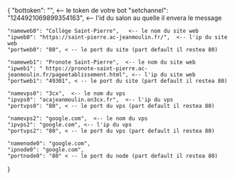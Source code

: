 {
    "bottoken": "", <-- le token de votre bot
    "setchannel": "1244921069899354163", <-- l'id du salon au quelle il envera le message

    "nameweb0": "Collège Saint-Pierre",   <-- le nom du site web
    "ipweb0": "https://saint-pierre.ac-jeanmoulin.fr/",  <-- l'ip du site web
    "portweb0": "80", < -- le port du site (part default il restea 80)

    "nameweb1": "Pronote Saint-Pierre",  <-- le nom du site web
    "ipweb1": " https://pronote-saint-pierre.ac-jeanmoulin.fr/pageetablissement.html", <-- l'ip du site web
    "portweb1": "49301", < -- le port du site (part default il restea 80)

    "namevps0": "3cx",  <-- le nom du vps
    "ipvps0": "acajeanmoulin.on3cx.fr",  <-- l'ip du vps
    "portvps0": "80", < -- le port du vps (part default il restea 80)

    "namevps2": "google.com",  <-- le nom du vps
    "ipvps2": "google.com", <-- l'ip du vps
    "portvps2": "80", < -- le port du vps (part default il restea 80)

    "namenode0": "google.com",  
    "ipnode0": "google.com",
    "portnode0": "80" < -- le port du node (part default il restea 80)
}
